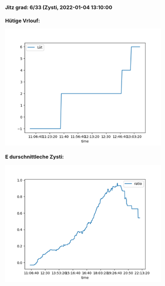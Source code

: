 ### Jitz grad: 6/33 (Zysti, 2022-01-04 13:10:00

### Hütige Vrlouf:
![Graph](Today.png)

### E durschnittleche Zysti:
![Graph](Zysti.png)